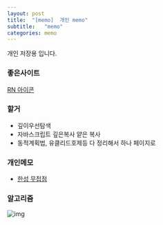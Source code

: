 ```yaml
---
layout: post
title:  "[memo]  개인 memo"
subtitle:   "memo"
categories: memo
---
```

개인 저장용 입니다.


### 좋은사이트

[RN 아이콘](https://oblador.github.io/react-native-vector-icons/)


### 할거
- 깊이우선탐색
- 자바스크립트 깊은복사 얕은 복사
- 동적계획법, 유클리드호제등 다 정리해서 하나 페이지로


### 개인메모

- [한성 무접점](http://www.11st.co.kr/products/2907612989?utm_medium=%EA%B2%80%EC%83%89&gclid=Cj0KCQjw1PSDBhDbARIsAPeTqrdmVuIEaHOLrCjHe31aD6gLDDjlGQKMcozw-BoZUECm2612bSLJBe0aAn1qEALw_wcB&utm_source=%EA%B5%AC%EA%B8%80_PC_S_%EC%87%BC%ED%95%91&utm_campaign=%EA%B5%AC%EA%B8%80%EC%87%BC%ED%95%91PC+%EC%B6%94%EA%B0%80%EC%9E%91%EC%97%85&utm_term=)  




### 알고리즘

![img](https://chung10kr.github.io/assets/img/2021-04-25-1.PNG)
